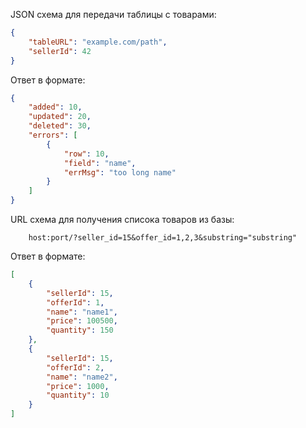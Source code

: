 JSON схема для передачи таблицы с товарами:

``` json
{
    "tableURL": "example.com/path",
    "sellerId": 42
}
```
Ответ в формате:
``` json
{
    "added": 10,
    "updated": 20,
    "deleted": 30,
    "errors": [
        {
            "row": 10,
            "field": "name",
            "errMsg": "too long name"
        }
    ]
}
```

URL схема для получения списока товаров из базы:

``` url
    host:port/?seller_id=15&offer_id=1,2,3&substring="substring"
```
Ответ в формате:
``` json
[
    {
        "sellerId": 15,
        "offerId": 1,
        "name": "name1",
        "price": 100500,
        "quantity": 150
    },
    {
        "sellerId": 15,
        "offerId": 2,
        "name": "name2",
        "price": 1000,
        "quantity": 10
    }
]
```